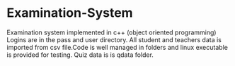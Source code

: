 # Examination-System
Examination system implemented in c++ (object oriented programming)
Logins are in the pass and user directory. All student and teachers data is imported from csv file.Code is well managed in folders and linux
executable is provided for testing. Quiz data is is qdata folder.
